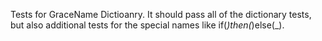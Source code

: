 Tests for GraceName Dictioanry.  It should pass all of the dictionary tests, but also additional tests for the special names like if(_)then(_)else(_).